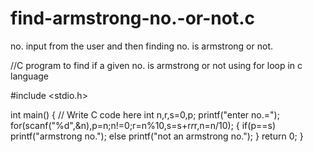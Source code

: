 # find-armstrong-no.-or-not.c
no. input from the user and then finding no. is armstrong or not.

//C program to find if a given no. is armstrong or not using for loop in c language

#include <stdio.h>

int main() {
    // Write C code here
    int n,r,s=0,p;
    printf("enter no.=");
    for(scanf("%d",&n),p=n;n!=0;r=n%10,s=s+r*r*r,n=n/10);
    {
        if(p==s)
        printf("armstrong no.");
        else
        printf("not an armstrong no.");
    }
    return 0;
}
